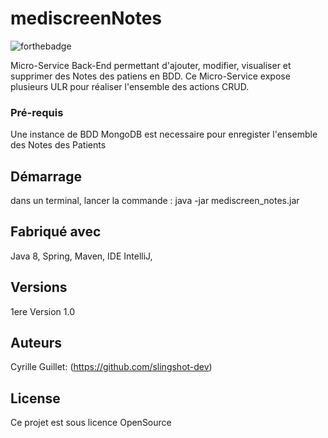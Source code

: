 # mediscreenNotes

![forthebadge](https://forthebadge.com/images/badges/made-with-java.svg)

Micro-Service Back-End permettant d'ajouter, modifier, visualiser et supprimer des Notes des patiens en BDD.
Ce Micro-Service expose plusieurs ULR pour réaliser l'ensemble des actions CRUD.


### Pré-requis

Une instance de BDD MongoDB est necessaire pour enregister l'ensemble des Notes des Patients


## Démarrage

dans un terminal, lancer la commande :  java -jar mediscreen_notes.jar


## Fabriqué avec

Java 8, 
Spring, 
Maven, 
IDE IntelliJ, 

## Versions
1ere Version 1.0

## Auteurs

Cyrille Guillet: (https://github.com/slingshot-dev)


## License

Ce projet est sous licence OpenSource
